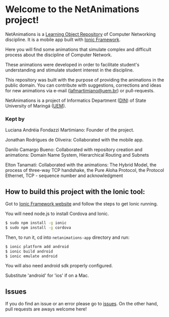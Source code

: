 # Welcome to the NetAnimations project!

NetAnimations is a [Learning Object Repository](http://www.din.uem.br/netanimations) of Computer Networking discipline. It is a mobile app built with [Ionic Framework](http://ionicframework.com/).

Here you will find some animations that simulate complex and difficult process about the discipline of Computer Network.

These animations were developed in order to facilitate student's understanding and stimulate student interest in the discipline.

This repository was built with the purpose of providing the animations in the public domain. You can contribute with suggestions, corrections and ideas for new animations via e-mail (lafmartimiano@uem.br) or pull-requests.

NetAnimations is a project of Informatics Department ([DIN](http://www.din.uem.br)) of State University of Maringá ([UEM](http://www.uem.br)).

### Kept by

Luciana Andréia Fondazzi Martimiano: Founder of the project.

Jonathan Rodrigues de Oliveira: Collaborated with the mobile app.

Danilo Camargo Bueno: Collaborated with repository creation and animations: Domain Name System, Hierarchical Routing and Subnets

Elton Tanamati: Collaborated with the animations: The Hybrid Model, the process of three-way TCP handshake, the Pure Aloha Protocol, the Protocol Ethernet, TCP - sequence number and acknowledgment


## How to build this project with the Ionic tool:

Got to [Ionic Framework website](http://ionicframework.com/) and follow the steps to get Ionic running.

You will need node.js to install Cordova and Ionic.

```bash
$ sudo npm install -g ionic
$ sudo npm install -g cordova
```

Then, to run it, cd into `netanimations-app` directory and run:

```bash
$ ionic platform add android
$ ionic build android
$ ionic emulate android
```

You will also need android sdk properly configured.

Substitute 'android' for 'ios' if on a Mac.

## Issues
If you do find an issue or an error please go to [issues](https://github.com/jorool/netanimations-app/issues).
On the other hand, pull requests are aways welcome here!